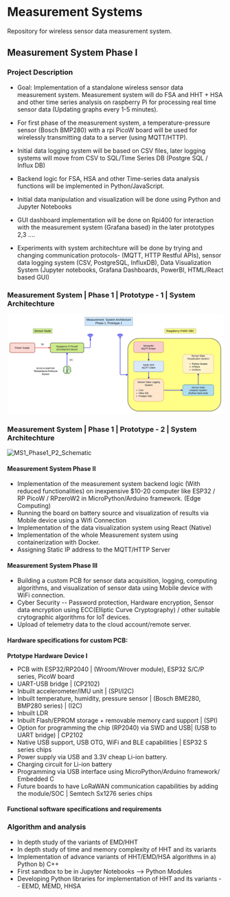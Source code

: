 # Measurement Systems

Repository for wireless sensor data measurement system. 

## Measurement System Phase I


### Project Description

- Goal: Implementation of a standalone wireless sensor data measurement system. Measurement system will do FSA and HHT + HSA  and other time series analysis on raspberry Pi for processing real time sensor data (Updating graphs every 1-5 minutes). 

- For first phase of the measurement system, a temperature-pressure sensor (Bosch BMP280) with a rpi PicoW board will be used for wirelessly transmitting data to a server (using MQTT/HTTP).
- Initial data logging system will be based on CSV files, later logging systems will move from CSV to SQL/Time Series DB (Postgre SQL / Influx DB)
- Backend logic for FSA, HSA and other Time-series data analysis functions will be implemented in Python/JavaScript.
- Initial data manipulation and visualization will be done using Python and Jupyter Notebooks
- GUI dashboard implementation will be done on Rpi400 for interaction with the measurement system (Grafana based) in the later prototypes 2,3 ....
- Experiments with system architechture will be done by trying and changing communication protocols- (MQTT, HTTP Restful APIs), sensor data logging system (CSV, PostgreSQL, InfluxDB), Data Visualization System (Jupyter notebooks, Grafana Dashboards, PowerBI, HTML/React based GUI)

### Measurement System | Phase 1 | Prototype - 1 | System Architechture

![System Architechture](Project_library/Measurement_System_Phase_01/Images_Diagrams_Schematics/Images_Schematics/MS1_Phase1_P1_Sys_Architechture_V1.jpg)

### Measurement System | Phase 1 | Prototype - 2 | System Architechture

![MS1_Phase1_P2_Schematic](https://github.com/Vishusharma296/Measurement_Systems/assets/73486657/b1e0548d-e35a-42d7-b2d7-463cc09cab6e)

#### Measurement System Phase II

- Implementation of the measurement system backend logic (With reduced functionalities) on inexpensive $10-20 computer like ESP32 / RP PicoW / RPzeroW2 in MicroPython/Arduino framework. (Edge Computing)
- Running the board on battery source and visualization of results via Mobile device using a Wifi Connection
- Implementation of the data visualization system using React (Native)
- Implementation of the whole Measurement system using containerization with Docker.
- Assigning Static IP address to the MQTT/HTTP Server

#### Measurement System Phase III

- Building a custom PCB for sensor data acquisition, logging, computing algorithms, and visualization of sensor data using Mobile device with WiFi connection.
- Cyber Security -- Password protection, Hardware encryption, Sensor data encryption using ECC(Elliptic Curve Cryptography) / other suitable crytographic algorithms for IoT devices.
- Upload of telemetry data to the cloud account/remote server.

#### Hardware specifications for custom PCB:

**Prtotype Hardware Device I**

  - PCB with ESP32/RP2040 | (Wroom/Wrover module), ESP32 S/C/P series, PicoW board
  - UART-USB bridge | (CP2102)
  - Inbuilt accelerometer/IMU unit | (SPI/I2C)
  - Inbuilt temperature, humidity, pressure sensor | (Bosch BME280, BMP280 series) | (I2C)
  - Inbuilt LDR
  - Inbuilt Flash/EPROM storage + removable memory card support | (SPI)
  - Option for programming the chip (RP2040) via SWD and USB| (USB to UART bridge) | CP2102
  - Native USB support, USB OTG, WiFi and BLE capabilities | ESP32 S series chips
  - Power supply via USB and 3.3V cheap Li-ion battery.
  - Charging circuit for Li-ion battery
  - Programming via USB interface using MicroPython/Arduino framework/ Embedded C
  - Future boards to have LoRaWAN communication capabilities by adding the module/SOC | Semtech Sx1276 series chips


#### Functional software specifications and requirements

### Algorithm and analysis

- In depth study of the variants of EMD/HHT
- In depth study of time and memory complexity of HHT and its variants
- Implementation of advance variants of HHT/EMD/HSA algorithms in a) Python b) C++
- First sandbox to be in Jupyter Notebooks --> Python Modules
- Developing Python libraries for implementation of HHT and its variants  -- EEMD, MEMD, HHSA






